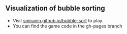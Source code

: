 ## Visualization of bubble sorting

 - Visit [smiranin.github.io/bubble-sort](https://smiranin.github.io/bubble-sort/) to play.  
 - You can find the game code in the gh-pages branch
